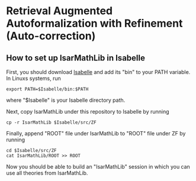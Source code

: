 # Retrieval Augmented Autoformalization with Refinement (Auto-correction)

## How to set up IsarMathLib in Isabelle
First, you should download [Isabelle](https://isabelle.in.tum.de/) and add its "bin" to your PATH variable. In Linuxs systems, run
```
export PATH=$Isabelle/bin:$PATH
```
where "$Isabelle" is your Isabelle directory path.

Next, copy IsarMathLib under this repository to Isabelle by running
```
cp -r IsarMathLib $Isabelle/src/ZF
```

Finally, append "ROOT" file under IsarMathLib to "ROOT" file under ZF by running
```
cd $Isabelle/src/ZF
cat IsarMathLib/ROOT >> ROOT
```

Now you should be able to build an "IsarMathLib" session in which you can use all theories from IsarMathLib.
